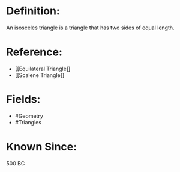 

# Definition:
An isosceles triangle is a triangle that has two sides of equal length.

# Reference:
- [[Equilateral Triangle]]
- [[Scalene Triangle]]

# Fields: 
- #Geometry
- #Triangles

# Known Since:
500 BC

